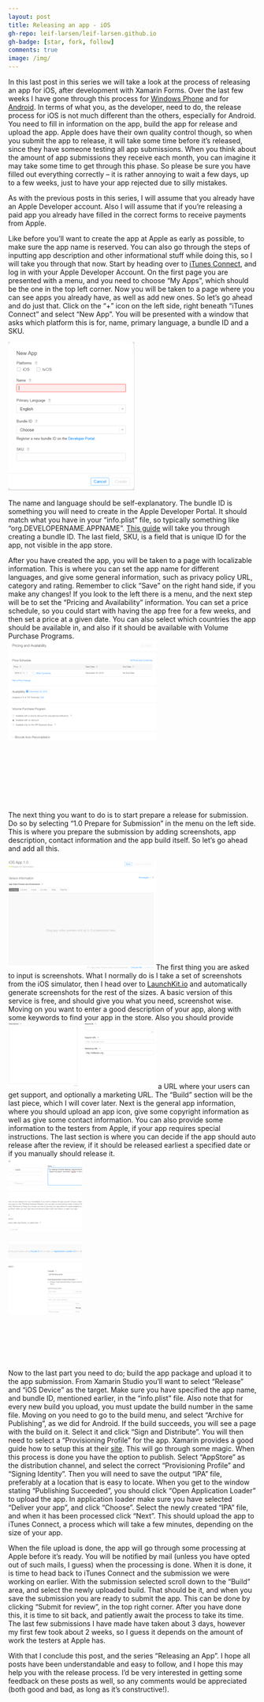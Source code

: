 ```yaml
---
layout: post
title: Releasing an app - iOS
gh-repo: leif-larsen/leif-larsen.github.io
gh-badge: [star, fork, follow]
comments: true
image: /img/
---
```

    
    
In this last post in this series we will take a look at the process of releasing an app for iOS, after development with Xamarin Forms. Over the last few weeks I have gone through this process for [Windows Phone](http://blog-leiflarsen.org/releasing-an-app-windows-phone) and for [Android](http://blog.leiflarsen.org/releasing-an-app-android). In terms of what you, as the developer, need to do, the release process for iOS is not much different than the others, especially for Android. You need to fill in information on the app, build the app for release and upload the app. Apple does have their own quality control though, so when you submit the app to release, it will take some time before it’s released, since they have someone testing all app submissions. When you think about the amount of app submissions they receive each month, you can imagine it may take some time to get through this phase. So please be sure you have filled out everything correctly – it is rather annoying to wait a few days, up to a few weeks, just to have your app rejected due to silly mistakes.

As with the previous posts in this series, I will assume that you already have an Apple Developer account. Also I will assume that if you’re releasing a paid app you already have filled in the correct forms to receive payments from Apple.

Like before you’ll want to create the app at Apple as early as possible, to make sure the app name is reserved. You can also go through the steps of inputting app description and other informational stuff while doing this, so I will take you through that now. Start by heading over to [iTunes Connect](https://itunesconnect.apple.com), and log in with your Apple Developer Account. On the first page you are presented with a menu, and you need to choose “My Apps”, which should be the one in the top left corner. Now you will be taken to a page where you can see apps you already have, as well as add new ones. So let’s go ahead and do just that. Click on the “+” icon on the left side, right beneath “iTunes Connect” and select “New App”. You will be presented with a window that asks which platform this is for, name, primary language, a bundle ID and a SKU.

[![New app first screen](/img/2016/02/NewApp-256x300.png?fit=256%2C300)](/img/2016/02/NewApp.png)

The name and language should be self-explanatory. The bundle ID is something you will need to create in the Apple Developer Portal. It should match what you have in your “info.plist” file, so typically something like “org.DEVELOPERNAME.APPNAME”. [This guide](http://www.aquafadas.com/en/documentation/article/creating-the-bundle-id) will take you through creating a bundle ID. The last field, SKU, is a field that is unique ID for the app, not visible in the app store.

After you have created the app, you will be taken to a page with localizable information. This is where you can set the app name for different languages, and give some general information, such as privacy policy URL, category and rating. Remember to click “Save” on the right hand side, if you make any changes! If you look to the left there is a menu, and the next step will be to set the “Pricing and Availability” information. You can set a price schedule, so you could start with having the app free for a few weeks, and then set a price at a given date. You can also select which countries the app should be available in, and also if it should be available with Volume Purchase Programs.  
[![Set price](/img/2016/02/Pricing1-300x204.png?fit=300%2C204)](/img/2016/02/Pricing1.png)

 

 

 

 

The next thing you want to do is to start prepare a release for submission. Do so by selecting “1.0 Prepare for Submission” in the menu on the left side. This is where you prepare the submission by adding screenshots, app description, contact information and the app build itself. So let’s go ahead and add all this.

![Submission page part 1](/img/2016/02/Submission1-300x223.png?fit=300%2C223)The first thing you are asked to input is screenshots. What I normally do is I take a set of screenshots from the iOS simulator, then I head over to [LaunchKit.io](https://launchkit.io) and automatically generate screenshots for the rest of the sizes. A basic version of this service is free, and should give you what you need, screenshot wise. Moving on you want to enter a good description of your app, along with some keywords to find your app in the store. Also you should provide![Submission page part 2](/img/2016/02/Submission2-300x136.png?fit=300%2C136) a URL where your users can get support, and optionally a marketing URL. The “Build” section will be the last piece, which I will cover later. Next is the general app information, where you should upload an app icon, give some copyright information as  
 well as give some contact information. You can also provide some information to the testers from Apple, if your app requires special instructions. The last section is where you can decide if the app should auto release after the review, if it should be released earliest a specified date or if you manually should release it.  
![Submission page part 4](/img/2016/02/Submission4-150x150.png?resize=150%2C150)

![Submission page part 3](/img/2016/02/Submission3-150x150.png?resize=150%2C150)

 

 

 

Now to the last part you need to do; build the app package and upload it to the app submission. From Xamarin Studio you’ll want to select “Release” and “iOS Device” as the target. Make sure you have specified the app name, and bundle ID, mentioned earlier, in the “info.plist” file. Also note that for every new build you upload, you must update the build number in the same file. Moving on you need to go to the build menu, and select “Archive for Publishing”, as we did for Android. If the build succeeds, you will see a page with the build on it. Select it and click “Sign and Distribute”. You will then need to select a “Provisioning Profile” for the app. Xamarin provides a good guide how to setup this at their [site](https://developer.xamarin.com/guides/ios/deployment,_testing,_and_metrics/app_distribution/app-store-distribution/). This will go through some magic. When this process is done you have the option to publish. Select “AppStore” as the distribution channel, and select the correct “Provisioning Profile” and “Signing Identity”. Then you will need to save the output “IPA” file, preferably at a location that is easy to locate. When you get to the window stating “Publishing Succeeded”, you should click “Open Application Loader” to upload the app. In application loader make sure you have selected “Deliver your app”, and click “Choose”. Select the newly created “IPA” file, and when it has been processed click “Next”. This should upload the app to iTunes Connect, a process which will take a few minutes, depending on the size of your app.

When the file upload is done, the app will go through some processing at Apple before it’s ready. You will be notified by mail (unless you have opted out of such mails, I guess) when the processing is done. When it is done, it is time to head back to iTunes Connect and the submission we were working on earlier. With the submission selected scroll down to the “Build” area, and select the newly uploaded build. That should be it, and when you save the submission you are ready to submit the app. This can be done by clicking “Submit for review”, in the top right corner. After you have done this, it is time to sit back, and patiently await the process to take its time. The last few submissions I have made have taken about 3 days, however my first few took about 2 weeks, so I guess it depends on the amount of work the testers at Apple has.

With that I conclude this post, and the series “Releasing an App”. I hope all posts have been understandable and easy to follow, and I hope this may help you with the release process. I’d be very interested in getting some feedback on these posts as well, so any comments would be appreciated (both good and bad, as long as it’s constructive!).


